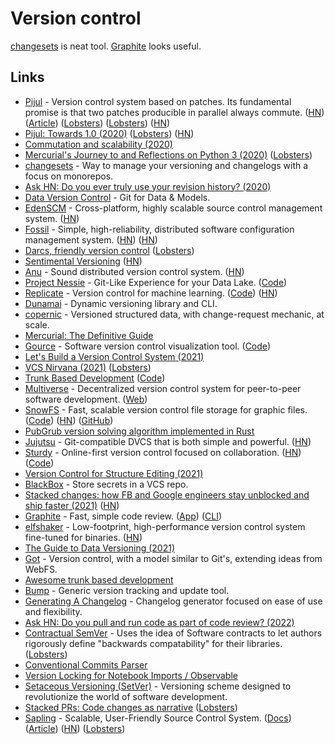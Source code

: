 # Version control

[changesets](https://github.com/changesets/changesets) is neat tool. [Graphite](https://graphite.dev/) looks useful.

## Links

- [Pijul](https://nest.pijul.com/pijul_org/pijul) - Version control system based on patches. Its fundamental promise is that two patches producible in parallel always commute. ([HN](https://news.ycombinator.com/item?id=22021309)) ([Article](https://initialcommit.com/blog/pijul-version-control-system)) ([Lobsters](https://lobste.rs/s/sikahv/pijul_mathematically_sound_version)) ([Lobsters](https://lobste.rs/s/ya58ns/pijul_patch_based_distributed_version)) ([HN](https://news.ycombinator.com/item?id=29991417))
- [Pijul: Towards 1.0 (2020)](https://pijul.org/posts/2020-11-07-towards-1.0/) ([Lobsters](https://lobste.rs/s/ml1n24/pijul_towards_1_0)) ([HN](https://news.ycombinator.com/item?id=25032956))
- [Commutation and scalability (2020)](https://pijul.org/posts/2020-12-19-partials/)
- [Mercurial's Journey to and Reflections on Python 3 (2020)](https://gregoryszorc.com/blog/2020/01/13/mercurial%27s-journey-to-and-reflections-on-python-3/) ([Lobsters](https://lobste.rs/s/pnuak4/mercurial_s_journey_reflections_on))
- [changesets](https://github.com/changesets/changesets) - Way to manage your versioning and changelogs with a focus on monorepos.
- [Ask HN: Do you ever truly use your revision history? (2020)](https://news.ycombinator.com/item?id=22516414)
- [Data Version Control](https://github.com/iterative/dvc) - Git for Data & Models.
- [EdenSCM](https://github.com/facebookexperimental/eden) - Cross-platform, highly scalable source control management system. ([HN](https://news.ycombinator.com/item?id=31006003))
- [Fossil](https://www.fossil-scm.org/home/doc/trunk/www/index.wiki) - Simple, high-reliability, distributed software configuration management system. ([HN](https://news.ycombinator.com/item?id=24643200)) ([HN](https://news.ycombinator.com/item?id=30815693))
- [Darcs, friendly version control](https://darcsbook.acmelabs.space/) ([Lobsters](https://lobste.rs/s/zgpvwq/darcs_friendly_version_control))
- [Sentimental Versioning](http://sentimentalversioning.org/) ([HN](https://news.ycombinator.com/item?id=24751264))
- [Anu](https://anu.dev/) - Sound distributed version control system. ([HN](https://news.ycombinator.com/item?id=25001539))
- [Project Nessie](https://projectnessie.org/) - Git-Like Experience for your Data Lake. ([Code](https://github.com/projectnessie/nessie))
- [Replicate](https://replicate.ai/) - Version control for machine learning. ([Code](https://github.com/replicate/replicate)) ([HN](https://news.ycombinator.com/item?id=25150638))
- [Dunamai](https://github.com/mtkennerly/dunamai) - Dynamic versioning library and CLI.
- [copernic](https://github.com/amirouche/copernic) - Versioned structured data, with change-request mechanic, at scale.
- [Mercurial: The Definitive Guide](http://hgbook.red-bean.com/)
- [Gource](https://gource.io/) - Software version control visualization tool. ([Code](https://github.com/acaudwell/Gource))
- [Let's Build a Version Control System (2021)](https://shatterealm.netlify.app/programming/2021_01_02_shiv_lets_build_a_vcs)
- [VCS Nirvana (2021)](https://paulhammant.com/2020/01/19/vcs-nirvana/) ([Lobsters](https://lobste.rs/s/5iunpc/vcs_nirvana))
- [Trunk Based Development](https://trunkbaseddevelopment.com/) ([Code](https://github.com/paul-hammant/tbd))
- [Multiverse](https://github.com/multiverse-vcs/go-multiverse) - Decentralized version control system for peer-to-peer software development. ([Web](https://www.multiverse-vcs.com/))
- [SnowFS](https://www.snowtrack.io/) - Fast, scalable version control file storage for graphic files. ([Code](https://github.com/Snowtrack/SnowFS)) ([HN](https://news.ycombinator.com/item?id=26211540)) ([GitHub](https://github.com/Snowtrack))
- [PubGrub version solving algorithm implemented in Rust](https://github.com/pubgrub-rs/pubgrub)
- [Jujutsu](https://github.com/martinvonz/jj) - Git-compatible DVCS that is both simple and powerful. ([HN](https://news.ycombinator.com/item?id=30398662))
- [Sturdy](https://getsturdy.com/) - Online-first version control focused on collaboration. ([HN](https://news.ycombinator.com/item?id=28221109)) ([Code](https://github.com/sturdy-dev/sturdy))
- [Version Control for Structure Editing (2021)](https://alarmingdevelopment.org/?p=1570)
- [BlackBox](https://github.com/StackExchange/blackbox) - Store secrets in a VCS repo.
- [Stacked changes: how FB and Google engineers stay unblocked and ship faster (2021)](https://graphite.dev/blog/post/DThX8ffP1gmxWJChEv0y) ([HN](https://news.ycombinator.com/item?id=29255195))
- [Graphite](https://graphite.dev/) - Fast, simple code review. ([App](https://app.graphite.dev/)) ([CLI](https://github.com/screenplaydev/graphite-cli))
- [elfshaker](https://github.com/elfshaker/elfshaker) - Low-footprint, high-performance version control system fine-tuned for binaries. ([HN](https://news.ycombinator.com/item?id=29276557))
- [The Guide to Data Versioning (2021)](https://lakefs.io/data-versioning/)
- [Got](https://github.com/gotvc/got) - Version control, with a model similar to Git's, extending ideas from WebFS.
- [Awesome trunk based development](https://github.com/cgbystrom/awesome-trunk-based-dev)
- [Bump](https://github.com/wader/bump) - Generic version tracking and update tool.
- [Generating A Changelog](https://github.com/Kong/changelog-generator) - Changelog generator focused on ease of use and flexibility.
- [Ask HN: Do you pull and run code as part of code review? (2022)](https://news.ycombinator.com/item?id=30577735)
- [Contractual SemVer](https://github.com/pschanely/contractual-semver) - Uses the idea of Software contracts to let authors rigorously define "backwards compatability" for their libraries. ([Lobsters](https://lobste.rs/s/vr7m10/contractual_semver))
- [Conventional Commits Parser](https://github.com/conventional-commits/parser)
- [Version Locking for Notebook Imports / Observable](https://observablehq.com/@observablehq/version-locking-for-notebook-imports)
- [Setaceous Versioning (SetVer)](https://github.com/RocketRace/setver) - Versioning scheme designed to revolutionize the world of software development.
- [Stacked PRs: Code changes as narrative](https://blog.aviator.co/stacked-prs-code-changes-as-narrative/) ([Lobsters](https://lobste.rs/s/iyhrkb/stacked_prs_code_changes_as_narrative))
- [Sapling](https://github.com/facebook/sapling) - Scalable, User-Friendly Source Control System. ([Docs](https://sapling-scm.com/docs/introduction/getting-started/)) ([Article](https://engineering.fb.com/2022/11/15/open-source/sapling-source-control-scalable/)) ([HN](https://news.ycombinator.com/item?id=33612410)) ([Lobsters](https://lobste.rs/s/6jllik/sapling_source_control_s_user_friendly))
